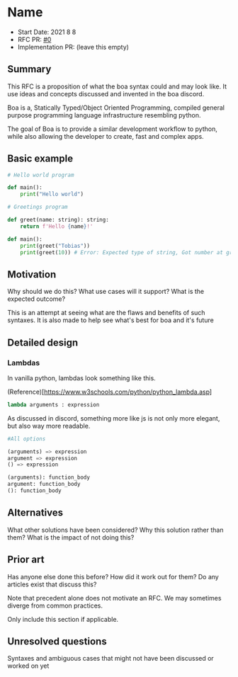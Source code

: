 # Name

- Start Date: 2021 8 8
- RFC PR: [#0](https://github.com/boa-lang/rfcs/pull/0) 
- Implementation PR: (leave this empty)
<!-- When when linking to the implementation PR, it should be done in the format of boa-lang/<repo>#<PR number> -->

## Summary

This RFC is a proposition of what the boa syntax could and may look like.
It use ideas and concepts discussed and invented in the boa discord.

Boa is a, Statically Typed/Object Oriented Programming, compiled general purpose programming language infrastructure resembling python.

The goal of Boa is to provide a similar development workflow to python, while also allowing the developer to create, fast and complex apps.

## Basic example

```py
# Hello world program

def main():
    print("Hello world")
```

```py
# Greetings program

def greet(name: string): string:
    return f'Hello {name}!'

def main():
    print(greet("Tobias"))
    print(greet(10)) # Error: Expected type of string, Got number at greet.py:8
```

## Motivation

Why should we do this? What use cases will it support? What is the expected outcome?

This is an attempt at seeing what are the flaws and benefits of such syntaxes.
It is also made to help see what's best for boa and it's future

## Detailed design

### Lambdas

In vanilla python, lambdas look something like this.

(Reference)[https://www.w3schools.com/python/python_lambda.asp]

```py
lambda arguments : expression
```

As discussed in discord, something more like js is not only more elegant, but also way more readable.

```py
#All options

(arguments) => expression
argument => expression
() => expression

(arguments): function_body
argument: function_body
(): function_body
```

## Alternatives

What other solutions have been considered? Why this solution rather than them? What is the impact of not doing this?

## Prior art

Has anyone else done this before? How did it work out for them? Do any articles exist that discuss this?

Note that precedent alone does not motivate an RFC. We may sometimes diverge from common practices.

Only include this section if applicable.

## Unresolved questions

Syntaxes and ambiguous cases that might not have been discussed or worked on yet